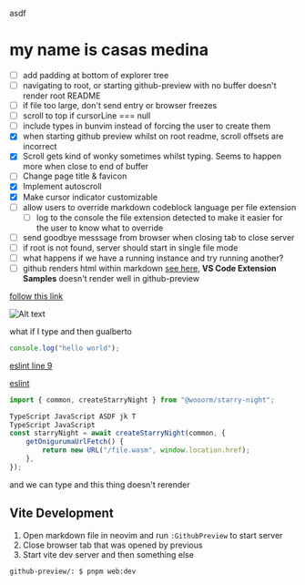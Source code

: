 asdf

# my name is casas medina

-   [ ] add padding at bottom of explorer tree
-   [ ] navigating to root, or starting github-preview with no buffer doesn't render root README
-   [ ] if file too large, don't send entry or browser freezes
-   [ ] scroll to top if cursorLine === null
-   [ ] include types in bunvim instead of forcing the user to create them
-   [x] when starting github preview whilst on root readme, scroll offsets are incorrect
-   [x] Scroll gets kind of wonky sometimes whilst typing. Seems to happen more when close to end of buffer
-   [ ] Change page title & favicon
-   [x] Implement autoscroll
-   [x] Make cursor indicator customizable
-   [ ] allow users to override markdown codeblock language per file extension
    -   [ ] log to the console the file extension detected to make it easier for the user to know what to override
-   [ ] send goodbye messsage from browser when closing tab to close server
-   [ ] if root is not found, server should start in single file mode
-   [ ] what happens if we have a running instance and try running another?
-   [ ] github renders html within markdown [see here](https://github.com/microsoft/vscode-extension-samples), **VS Code Extension Samples** doesn't render well in github-preview

[follow this link](https://github.com)

![Alt text](https://www.digitalocean.com/_next/static/media/intro-to-cloud.d49bc5f7.jpeg)

what if I type and then gualberto

```ts
console.log("hello world");
```

[eslint line 9](.eslintrc.cjs#L9)

[eslint](.eslintrc.cjs)

```typescript
import { common, createStarryNight } from "@wooorm/starry-night";

TypeScript JavaScript ASDF jk T
TypeScript JavaScript
const starryNight = await createStarryNight(common, {
    getOnigurumaUrlFetch() {
        return new URL("/file.wasm", window.location.href);
    },
});
```

and we can type and this thing doesn't rerender

## Vite Development

1. Open markdown file in neovim and run `:GithubPreview` to start server
2. Close browser tab that was opened by previous
3. Start vite dev server and then something else

```bash
github-preview/: $ pnpm web:dev
```
